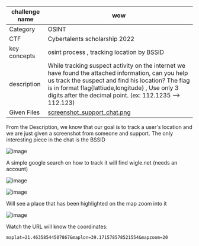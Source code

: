 | challenge name | wow |
| -------- | ------- |
| Category | OSINT |
| CTF | Cybertalents scholarship 2022 |
| key concepts | osint process , tracking location  by BSSID |
| description | While tracking suspect activity on the internet we have found the attached information, can you help us track the suspect and find his location? The flag is in format flag{lattiude,longitude} , Use only 3 digits after the decimal point. (ex: 112.1235 --> 112.123)|
| Given Files | [screenshot_support_chat.png](https://github.com/HussienMisbah/OSINT1337/blob/master/Challenges%20Files/screenshot_support_chat.png) |


From the Description, we know that our goal is to track a user's location and we are just given a screenshot from someone and support. The only interesting piece in the chat is the BSSID


![image](https://github.com/HussienMisbah/OSINT1337/assets/67979878/b9c1b197-fe7c-40e7-a31c-b2398129f0ef)


A simple google search on how to track it will find wigle.net (needs an account)


![image](https://github.com/HussienMisbah/OSINT1337/assets/67979878/abe37bc6-f23f-4858-8c30-4a2a1f4861b0)

![image](https://github.com/HussienMisbah/OSINT1337/assets/67979878/33f44fcc-fbde-4879-af61-15e1f30d9362)

Will see a place that has been highlighted on the map zoom into it

![image](https://github.com/HussienMisbah/OSINT1337/assets/67979878/a2b20c49-0e13-4889-96f4-200150de83c1)


Watch the URL will know the coordinates:

``maplat=21.46358544507867&maplon=39.171578578521554&mapzoom=20``
